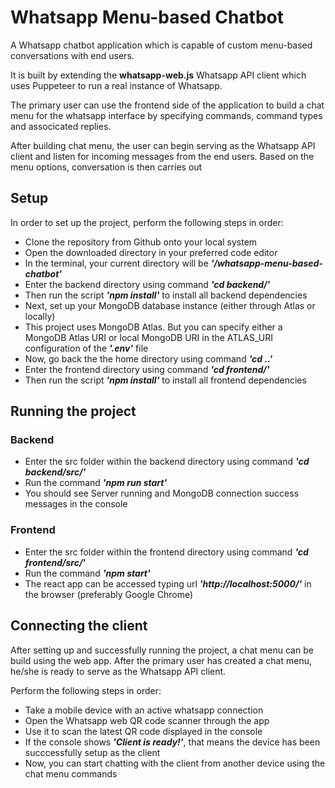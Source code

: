 # Whatsapp Menu-based Chatbot
A Whatsapp chatbot application which is capable of custom menu-based conversations with end users.

It is built by extending the **whatsapp-web.js** Whatsapp API client which uses Puppeteer to run a real instance of Whatsapp.

The primary user can use the frontend side of the application to build a chat menu for the whatsapp interface by specifying commands, command types and associcated replies.

After building chat menu, the user can begin serving as the Whatsapp API client and listen for incoming messages from the end users. Based on the menu options, conversation is then carries out

## Setup

In order to set up the project, perform the following steps in order:

*	Clone the repository from Github onto your local system
*	Open the downloaded directory in your preferred code editor
*	In the terminal, your current directory will be ***'/whatsapp-menu-based-chatbot'***
*	Enter the backend directory using command ***'cd backend/'*** 
*   Then run the script ***'npm install'*** to install all backend dependencies
*   Next, set up your MongoDB database instance (either through Atlas or locally)
*   This project uses MongoDB Atlas. But you can specify either a MongoDB Atlas URI or local MongoDB URI in the ATLAS_URI configuration of the ***'.env'*** file
*   Now, go back the the home directory using command ***'cd ..'***
*   Enter the frontend directory using command ***'cd frontend/'***
*   Then run the script ***'npm install'*** to install all frontend dependencies

## Running the project

### Backend

*   Enter the src folder within the backend directory using command ***'cd backend/src/'***
*   Run the command ***'npm run start'***
*   You should see Server running and MongoDB connection success messages in the console

### Frontend

*   Enter the src folder within the frontend directory using command ***'cd frontend/src/'***
*   Run the command ***'npm start'***
*   The react app can be accessed typing url ***'http://localhost:5000/'*** in the browser (preferably Google Chrome)

## Connecting the client

After setting up and successfully running the project, a chat menu can be build using the web app.
After the primary user has created a chat menu, he/she is ready to serve as the Whatsapp API client.

Perform the following steps in order:

*   Take a mobile device with an active whatsapp connection
*   Open the Whatsapp web QR code scanner through the app
*   Use it to scan the latest QR code displayed in the console
*   If the console shows ***'Client is ready!'***, that means the device has been succcessfully setup as the client
*   Now, you can start chatting with the client from another device using the chat menu commands




